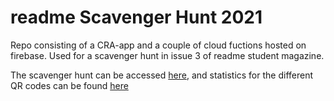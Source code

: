 # readme Scavenger Hunt 2021

Repo consisting of a CRA-app and a couple of cloud fuctions hosted on firebase. Used for a scavenger hunt in issue 3 of readme student magazine.

The scavenger hunt can be accessed [here](https://readme-scavenger-hunt-v2021.web.app), and statistics for the different QR codes can be found [here](https://readme-scavenger-hunt-v2021.web.app/statistikk)
